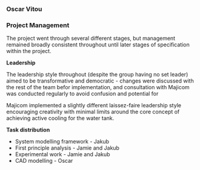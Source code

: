 ### Oscar Vitou ###

### Project Management ###

The project went through several different stages, but management remained broadly consistent throughout until later stages of specification within the project.

**Leadership**

The leadership style throughout (despite the group having no set leader) aimed to be transformative and democratic - changes were discussed with the rest of the team befor implementation, and consultation with Majicom was conducted regularly to avoid confusion and potential for 

Majicom implemented a slightly different laissez-faire leadership style encouraging creativity with minimal limits around the core concept of achieving active cooling for the water tank.

**Task distribution**

- System modelling framework - Jakub
- First principle analysis - Jamie and Jakub
- Experimental work - Jamie and Jakub
- CAD modelling - Oscar
